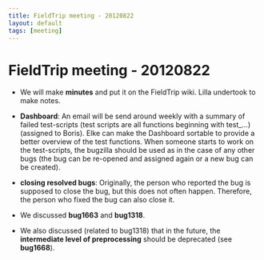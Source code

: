 ```yaml
---
title: FieldTrip meeting - 20120822
layout: default
tags: [meeting]
---
```


# FieldTrip meeting - 20120822

*  We will make **minutes** and put it on the FieldTrip wiki. Lilla undertook to make notes.

*  **Dashboard**: An email will be send around weekly with a summary of failed test-scripts (test scripts are all functions beginning with test_...) (assigned to Boris). Elke can make the Dashboard sortable to provide a better overview of the test functions. When someone starts to work on the test-scripts, the bugzilla should be used as in the case of any other bugs (the bug can be re-opened and assigned again or a new bug can be created).

*  **closing resolved bugs**: Originally, the person who reported the bug is supposed to close the bug, but this does not often happen. Therefore, the person who fixed the bug can also close it.

*  We discussed **bug1663** and **bug1318**.

*  We also discussed (related to bug1318) that in the future, the **intermediate level of preprocessing** should be deprecated (see **bug1668**). 

